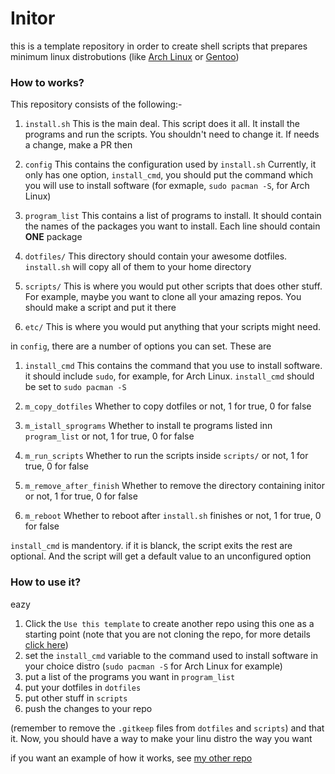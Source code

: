 # Initor

this is a template repository in order to create shell scripts that prepares minimum linux distrobutions (like [Arch Linux](https://archlinux.org) or [Gentoo](https://gentoo.org))

### How to works?

This repository consists of the following:-

1. `install.sh`
    This is the main deal.
    This script does it all. It install the programs and run the scripts. You shouldn't need to change it. If needs a change, make a PR then

2. `config`
    This contains the configuration used by `install.sh`
    Currently, it only has one option, `install_cmd`, you should put the command
    which you will use to install software (for exmaple, `sudo pacman -S`, for Arch Linux)

3. `program_list`
    This contains a list of programs to install. It should contain the names of the packages
    you want to install. Each line should contain **ONE** package

4. `dotfiles/`
    This directory should contain your awesome dotfiles. `install.sh` will copy all of them
    to your home directory

5. `scripts/`
    This is where you would put other scripts that does other stuff. For example, maybe
    you want to clone all your amazing repos. You should make a script and put it there

6. `etc/`
    This is where you would put anything that your scripts might need. 

in `config`, there are a number of options you can set. These are

1. `install_cmd`
    This contains the command that you use to install software. it should include `sudo`, for example, for Arch Linux. `install_cmd` should be
    set to `sudo pacman -S`

2. `m_copy_dotfiles`
    Whether to copy dotfiles or not, 1 for true, 0 for false

3. `m_istall_sprograms`
    Whether to install te programs listed inn `program_list` or not, 1 for true, 0 for false

4. `m_run_scripts`
    Whether to run the scripts inside `scripts/` or not, 1 for true, 0 for false

5. `m_remove_after_finish`
    Whether to remove the directory containing initor or not, 1 for true, 0 for false

6. `m_reboot`
    Whether to reboot after `install.sh` finishes or not, 1 for true, 0 for false

`install_cmd` is mandentory. if it is blanck, the script exits
the rest are optional. And the script will get a default value to an unconfigured option

### How to use it?
eazy
1. Click the `Use this template` to create another repo using this one as a starting point (note that you are not cloning the repo, for more details [click here](https://docs.github.com/en/github/creating-cloning-and-archiving-repositories/creating-a-repository-from-a-template))
2. set the `install_cmd` variable to the command used to install software in your choice distro (`sudo pacman -S` for Arch Linux for example)
3. put a list of the programs you want in `program_list`
4. put your dotfiles in `dotfiles`
5. put other stuff in `scripts`
6. push the changes to your repo

(remember to remove the `.gitkeep` files from `dotfiles` and `scripts`)
and that it. Now, you should have a way to make your linu distro the way you want

if you want an example of how it works, see [my other repo](https://github.com/CoderEx24/blue-arrow)
